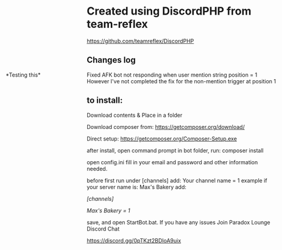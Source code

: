 Created using DiscordPHP from team-reflex
======

https://github.com/teamreflex/DiscordPHP


Changes log
------
<div style="position:absolute; top 20px; left: 15px;">*Testing this*</div>
Fixed AFK bot not responding when user mention string position = 1<br>
However I've not completed the fix for the non-mention trigger at position 1


to install:
------

Download contents & Place in a folder


Download composer from: https://getcomposer.org/download/


Direct setup: https://getcomposer.org/Composer-Setup.exe


after install, open command prompt in bot folder, run: composer install


open config.ini fill in your email and password and other information needed.

before first run under [channels] add: Your channel name = 1
example if your server name is: Max's Bakery add: 


*[channels]*

*Max's Bakery = 1*


save, and open StartBot.bat. If you have any issues Join Paradox Lounge Discord Chat


https://discord.gg/0pTKzt2BDIoA9uix
